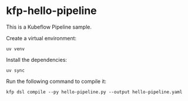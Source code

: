 # kfp-hello-pipeline

This is a Kubeflow Pipeline sample.

Create a virtual environment:

```shell
uv venv
```

Install the dependencies:

```shell
uv sync
```

Run the following command to compile it:

```shell
kfp dsl compile --py hello-pipeline.py --output hello-pipeline.yaml
```